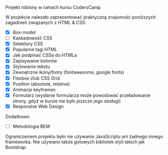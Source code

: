 Projekt robiony w ramach kursu CodersCamp

W projekcie nalezało zaprezentować praktyczną znajomość poniższych zagadnień związanych z HTML & CSS:
- [x] Box-model
- [ ] Kaskadowość CSS
- [x] Selektory CSS
- [x] Popularne tagi HTML
- [x] Jak podpinać CSSa do HTMLa
- [x] Zapisywanie kolorów
- [x] Stylowanie tekstu
- [x] Zewnętrzne ikony/fonty (fontawesome, google fonts)
- [x] Flexbox i/lub CSS Grid
- [x] Position (absolute, relative)
- [x] Animacje keyframes
- [x] Formularz (wysłanie formularza może powodować przeładowanie strony, gdyż w kursie nie było jeszcze jego obsługi)
- [x] Responsive Web Design

Dodatkowo: 
- [ ] Metodologia BEM

Ograniczeniem projektu było nie używanie JavaScriptu ani żadnego innego frameworka. Nie używano także gotowych bibliotek styli takich jak Bootstrap.
